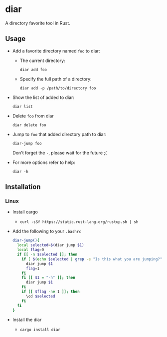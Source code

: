 # diar

A directory favorite tool in Rust.

## Usage

- Add a favorite directory named `foo` to diar:

  - The current directory:

    `diar add foo`

  - Specify the full path of a directory:
    
    `diar add -p /path/to/directory foo`

- Show the list of added to diar:

  `diar list`

- Delete `foo` from diar
  
  `diar delete foo`

- Jump to `foo` that added directory path to diar:

  `diar-jump foo`

  Don't forget the `-`, please wait for the future ;(

- For more options refer to help:

  `diar -h`

## Installation

### Linux

- Install cargo

  - `curl -sSf https://static.rust-lang.org/rustup.sh | sh`

- Add the following to your `.bashrc`

  ```bash
  diar-jump(){
    local selected=$(diar jump $1)
    local flag=0
    if [[ -n $selected ]]; then
      if [ $(echo $selected | grep -e "Is this what you are jumping?") ]; then
        diar jump $1
        flag=1
      fi
      fi [[ $1 = "-h" ]]; then
        diar jump $1
      fi
      if [[ $flag -ne 1 ]]; then
        \cd $selected
      fi
    fi
  }
  ```

- Install the diar

  - `cargo install diar`
